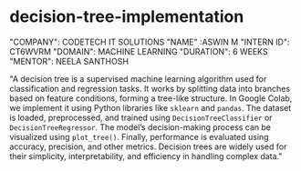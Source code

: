 # decision-tree-implementation
"COMPANY": CODETECH IT SOLUTIONS
"NAME" :ASWIN M
"INTERN ID": CT6WVRM
"DOMAIN": MACHINE LEARNING
"DURATION": 6 WEEKS
"MENTOR": NEELA SANTHOSH

"A decision tree is a supervised machine learning algorithm used for classification and regression tasks. It works by splitting data into branches based on feature conditions, forming a tree-like structure. In Google Colab, we implement it using Python libraries like `sklearn` and `pandas`. The dataset is loaded, preprocessed, and trained using `DecisionTreeClassifier` or `DecisionTreeRegressor`. The model’s decision-making process can be visualized using `plot_tree()`. Finally, performance is evaluated using accuracy, precision, and other metrics. Decision trees are widely used for their simplicity, interpretability, and efficiency in handling complex data."
